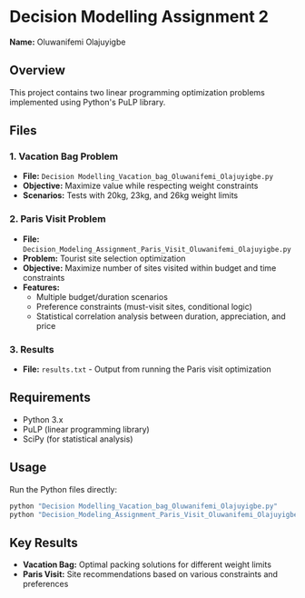 # Decision Modelling Assignment 2

**Name:** Oluwanifemi Olajuyigbe

## Overview
This project contains two linear programming optimization problems implemented using Python's PuLP library.

## Files

### 1. Vacation Bag Problem
- **File:** `Decision Modelling_Vacation_bag_Oluwanifemi_Olajuyigbe.py`
- **Objective:** Maximize value while respecting weight constraints
- **Scenarios:** Tests with 20kg, 23kg, and 26kg weight limits

### 2. Paris Visit Problem  
- **File:** `Decision_Modeling_Assignment_Paris_Visit_Oluwanifemi_Olajuyigbe.py`
- **Problem:** Tourist site selection optimization
- **Objective:** Maximize number of sites visited within budget and time constraints
- **Features:**
  - Multiple budget/duration scenarios
  - Preference constraints (must-visit sites, conditional logic)
  - Statistical correlation analysis between duration, appreciation, and price

### 3. Results
- **File:** `results.txt` - Output from running the Paris visit optimization

## Requirements
- Python 3.x
- PuLP (linear programming library)
- SciPy (for statistical analysis)

## Usage
Run the Python files directly:
```bash
python "Decision Modelling_Vacation_bag_Oluwanifemi_Olajuyigbe.py"
python "Decision_Modeling_Assignment_Paris_Visit_Oluwanifemi_Olajuyigbe.py"
```

## Key Results
- **Vacation Bag:** Optimal packing solutions for different weight limits
- **Paris Visit:** Site recommendations based on various constraints and preferences
